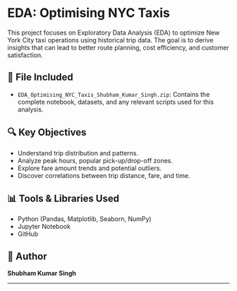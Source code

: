 # EDA: Optimising NYC Taxis

This project focuses on Exploratory Data Analysis (EDA) to optimize New York City taxi operations using historical trip data. The goal is to derive insights that can lead to better route planning, cost efficiency, and customer satisfaction.

## 📁 File Included

- `EDA_Optimising_NYC_Taxis_Shubham_Kumar_Singh.zip`: Contains the complete notebook, datasets, and any relevant scripts used for this analysis.

## 🔍 Key Objectives

- Understand trip distribution and patterns.
- Analyze peak hours, popular pick-up/drop-off zones.
- Explore fare amount trends and potential outliers.
- Discover correlations between trip distance, fare, and time.

## 📊 Tools & Libraries Used

- Python (Pandas, Matplotlib, Seaborn, NumPy)
- Jupyter Notebook
- GitHub

## 📌 Author

**Shubham Kumar Singh**

---



